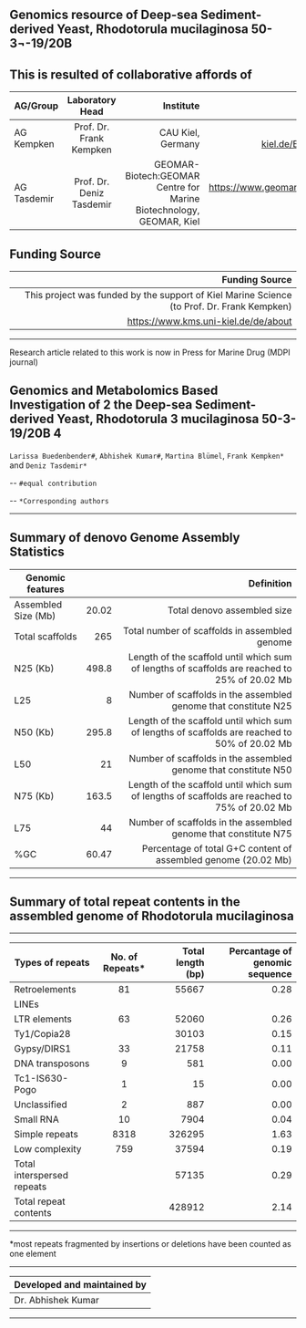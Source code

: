 Genomics resource of Deep-sea Sediment-derived Yeast, Rhodotorula mucilaginosa 50-3¬-19/20B
------------------------------
This is resulted of collaborative affords of 
-----------

|AG/Group|	Laboratory Head|	Institute|Website|
| ------------- |:-------------:| -----:|--------------------:|
|AG Kempken  |Prof. Dr. Frank Kempken  | CAU Kiel, Germany |https://www.uni-kiel.de/Botanik/Kempken/english.shtml  |
|AG Tasdemir  |Prof. Dr. Deniz Tasdemir | GEOMAR-Biotech:GEOMAR Centre for Marine Biotechnology, GEOMAR, Kiel |https://www.geomar.de/en/staff/fb3/mn/tasdemir-deniz |

Funding Source
-----------
|Funding Source |
|-------:|
|This project was funded by the support of Kiel Marine Science (to Prof. Dr. Frank Kempken)
https://www.kms.uni-kiel.de/de/about|


------------------------------------------------------------------------------------------------------------------------

Research article related to this work is now in Press for Marine Drug (MDPI journal)

Genomics and Metabolomics Based Investigation of 2 the Deep-sea Sediment-derived Yeast, Rhodotorula 3 mucilaginosa 50-3-19/20B 4
-----------
`Larissa Buedenbender#`, `Abhishek Kumar#`, `Martina Blümel`, `Frank Kempken*` and `Deniz Tasdemir*`

-- `#equal contribution`

-- `*Corresponding authors`

------------------------------------------------------------------------------------------------------------------------

Summary of denovo  Genome Assembly Statistics
--------------------------------

|Genomic features||	Definition |
|------------------|--------------:|----------------:|
|Assembled Size (Mb)|	20.02	|	Total denovo assembled size |
|Total scaffolds|	265	|	Total number of scaffolds in assembled genome|
|N25 (Kb)	|	498.8	|	Length of the scaffold until which sum of lengths of scaffolds are reached to 25% of 20.02 Mb|
|L25		|	8	|	Number of scaffolds in the assembled genome that constitute N25|
|N50 (Kb)	|	295.8	|	Length of the scaffold until which sum of lengths of scaffolds are reached to 50% of 20.02 Mb|
|L50		|	21	|	Number of scaffolds in the assembled genome that constitute N50|
|N75 (Kb)	|	163.5	|	Length of the scaffold until which sum of lengths of scaffolds are reached to 75% of 20.02 Mb|
|L75		|	44	|	Number of scaffolds in the assembled genome that constitute N75|
|%GC		|	60.47	|	Percentage of total G+C content of assembled genome (20.02 Mb)|
--------
	
	
	

Summary of total repeat contents in the assembled genome of Rhodotorula mucilaginosa
--------------------------------
-----
|Types of repeats|	No. of Repeats*|	Total length (bp)|	Percantage of genomic sequence|
| ------------- |:-------------:| -----:|--------------------:|
| Retroelements|81	          |   	     55667   	        | 	0.28 | 
| LINEs	          
| LTR elements| 63| 52060| 0.26| 
| Ty1/Copia28| | 30103| 0.15| 
| Gypsy/DIRS1| 33| 21758| 0.11| 
| DNA transposons| 9| 581| 0.00| 
| Tc1-IS630-Pogo| 1| 15| 0.00| 
| Unclassified| 2| 887| 0.00| 
| Small RNA| 10| 7904| 0.04| 
| Simple repeats| 8318| 326295| 1.63| 
| Low complexity| 759| 37594| 0.19| 
| Total interspersed repeats| | 57135| 0.29| 	
| Total repeat contents | | 428912	| 2.14| 
-------
*most repeats fragmented by insertions or deletions have been counted as one element

-----------
 | Developed and maintained by|
 |----------------------------|
 | Dr. Abhishek Kumar|
 ---------






